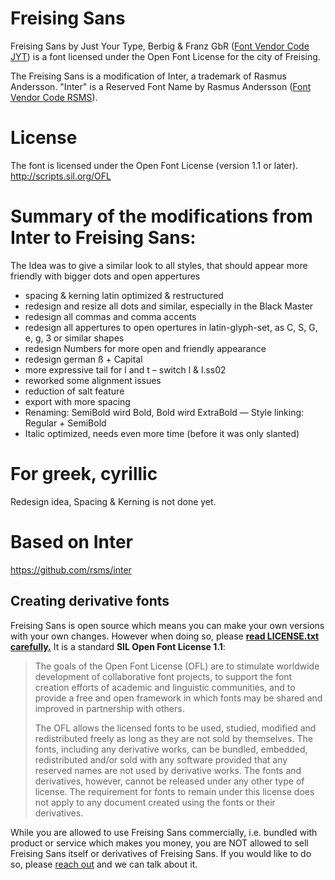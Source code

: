# Freising Sans
Freising Sans by Just Your Type, Berbig & Franz GbR ([Font Vendor Code JYT](https://learn.microsoft.com/en-us/typography/vendors/#j)) is a font licensed under the Open Font License for the city of Freising. 

The Freising Sans is a modification of Inter, a trademark of Rasmus Andersson.
"Inter" is a Reserved Font Name by Rasmus Andersson ([Font Vendor Code RSMS](https://learn.microsoft.com/en-us/typography/vendors/#r)).

# License
The font is licensed under the Open Font License (version 1.1 or later).
http://scripts.sil.org/OFL

# Summary of the modifications from Inter to Freising Sans:
The Idea was to give a similar look to all styles, that should appear more friendly with bigger dots and open appertures
- spacing & kerning latin optimized & restructured 
- redesign and resize all dots and similar, especially in the Black Master
- redesign all commas and comma accents
- redesign all appertures to open opertures in latin-glyph-set, as C, S, G, e, g, 3 or similar shapes
- redesign Numbers for more open and friendly appearance
- redesign german ß + Capital
- more expressive tail for l and t 
– switch l & l.ss02
- reworked some alignment issues
- reduction of salt feature
- export with more spacing
- Renaming: SemiBold wird Bold, Bold wird ExtraBold
— Style linking: Regular + SemiBold
- Italic optimized, needs even more time (before it was only slanted)

# For greek, cyrillic
Redesign idea, Spacing & Kerning is not done yet.

# Based on Inter
https://github.com/rsms/inter

## Creating derivative fonts

Freising Sans is open source which means you can make your own versions with your own changes.
However when doing so, please [**read LICENSE.txt carefully.**](LICENSE.txt) It is a standard **SIL Open Font License 1.1**:

> The goals of the Open Font License (OFL) are to stimulate worldwide
> development of collaborative font projects, to support the font creation
> efforts of academic and linguistic communities, and to provide a free and
> open framework in which fonts may be shared and improved in partnership
> with others.
>
> The OFL allows the licensed fonts to be used, studied, modified and
> redistributed freely as long as they are not sold by themselves. The
> fonts, including any derivative works, can be bundled, embedded,
> redistributed and/or sold with any software provided that any reserved
> names are not used by derivative works. The fonts and derivatives,
> however, cannot be released under any other type of license. The
> requirement for fonts to remain under this license does not apply
> to any document created using the fonts or their derivatives.

While you are allowed to use Freising Sans commercially, i.e. bundled with product or service which makes you money, you are NOT allowed to sell Freising Sans itself or derivatives of Freising Sans. If you would like to do so, please [reach out](https://github.com/justyourtype) and we can talk about it.
